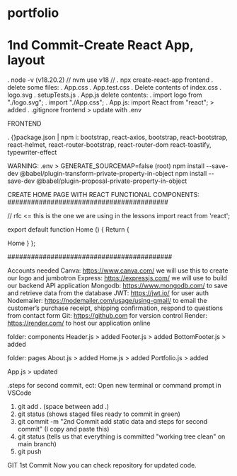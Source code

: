 # portfolio

# 1nd Commit-Create React App, layout

. node -v (v18.20.2) // nvm use v18 //
. npx create-react-app frontend
. delete some files:
. App.css
. App.test.css
. Delete contents of index.css
. logo.svg
. setupTests.js
. App.js delete contents:
. import logo from "./logo.svg";
. import "./App.css";
. App.js: import React from "react"; > added
. .gitignore frontend > update with .env

FRONTEND

. {}package.json | npm i:
bootstrap,
react-axios,
bootstrap,
react-bootstrap,
react-helmet,
react-router-bootstrap,
react-router-dom
react-toastify,
typewriter-effect

WARNING:
.env > GENERATE_SOURCEMAP=false (root)
npm install --save-dev @babel/plugin-transform-private-property-in-object
npm install --save-dev @babel/plugin-proposal-private-property-in-object

CREATE HOME PAGE WITH REACT FUNCTIONAL COMPONENTS:
#########################################

// rfc <= this is the one we are using in the lessons
import react from 'react';

export default function Home () {
Return {

<div>Home</Home>
}
};

##########################################

Accounts needed
Canva: https://www.canva.com/ we will use this to create our logo and jumbotron
Express: https://expressjs.com/ we will use to build our backend API application
Mongodb: https://www.mongodb.com/ to save and retrieve data from the database
JWT: https://jwt.io/ for user auth
Nodemailer: https://nodemailer.com/usage/using-gmail/ to email the customer’s purchase receipt, shipping confirmation, respond to questions from contact form
Git: https://github.com for version control
Render: https://render.com/ to host our application online

folder: components
Header.js > added
Footer.js > added
BottomFooter.js > added

folder: pages
About.js > added
Home.js > added
Portfolio.js > added

App.js > updated

.steps for second commit, ect: Open new terminal or command prompt in VSCode

1. git add . (space between add .)
2. git status (shows staged files ready to commit in green)
3. git commit -m "2nd Commit add static data and steps for second commit" (I copy and paste this)
4. git status (tells us that everything is committed "working tree clean" on main branch)
5. git push

GIT 1st Commit
Now you can check repository for updated code.
